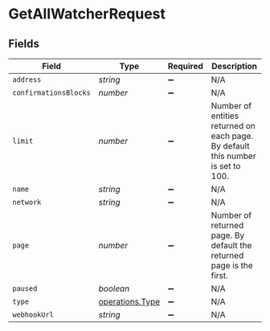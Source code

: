 # GetAllWatcherRequest


## Fields

| Field                                                                           | Type                                                                            | Required                                                                        | Description                                                                     |
| ------------------------------------------------------------------------------- | ------------------------------------------------------------------------------- | ------------------------------------------------------------------------------- | ------------------------------------------------------------------------------- |
| `address`                                                                       | *string*                                                                        | :heavy_minus_sign:                                                              | N/A                                                                             |
| `confirmationsBlocks`                                                           | *number*                                                                        | :heavy_minus_sign:                                                              | N/A                                                                             |
| `limit`                                                                         | *number*                                                                        | :heavy_minus_sign:                                                              | Number of entities returned on each page. By default this number is set to 100. |
| `name`                                                                          | *string*                                                                        | :heavy_minus_sign:                                                              | N/A                                                                             |
| `network`                                                                       | *string*                                                                        | :heavy_minus_sign:                                                              | N/A                                                                             |
| `page`                                                                          | *number*                                                                        | :heavy_minus_sign:                                                              | Number of returned page. By default the returned page is the first.             |
| `paused`                                                                        | *boolean*                                                                       | :heavy_minus_sign:                                                              | N/A                                                                             |
| `type`                                                                          | [operations.Type](../../../sdk/models/operations/type.md)                       | :heavy_minus_sign:                                                              | N/A                                                                             |
| `webhookUrl`                                                                    | *string*                                                                        | :heavy_minus_sign:                                                              | N/A                                                                             |